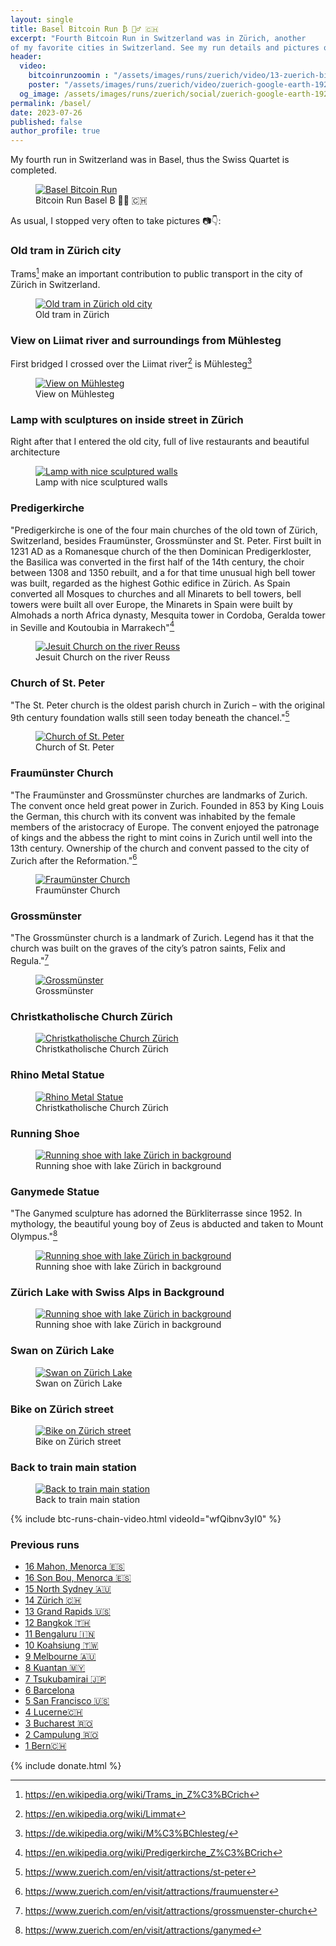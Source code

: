 ```yaml
---
layout: single
title: Basel Bitcoin Run ₿ 🏃‍♂️ 🇨🇭
excerpt: "Fourth Bitcoin Run in Switzerland was in Zürich, another
of my favorite cities in Switzerland. See my run details and pictures of the best sights in town."
header:
  video:
    bitcoinrunzoomin : "/assets/images/runs/zuerich/video/13-zuerich-bitcoinruns-zoomin-1920x1080.m4v"
    poster: "/assets/images/runs/zuerich/video/zuerich-google-earth-1920x1080.jpg"
  og_image: /assets/images/runs/zuerich/social/zuerich-google-earth-1920x1080.jpg
permalink: /basel/
date: 2023-07-26
published: false
author_profile: true
---
```


My fourth run in Switzerland was in Basel, thus the Swiss Quartet is completed.

<figure class="image">
  <a href="https://www.strava.com/activities/9524843254">
    <img src="/assets/images/runs/18-basel/page/basel-screenshot-strava-with-stamp-1280x960.png" alt="Basel Bitcoin Run">
  </a>
  <figcaption>Bitcoin Run Basel ₿ 🏃‍♂️ 🇨🇭</figcaption>
</figure> 

As usual, I stopped very often to take pictures 📷👇:

### Old tram in Zürich city

Trams[^1] make an important contribution to public transport in the city of Zürich in Switzerland.

<figure class="image">
  <a href="/assets/images/runs/zuerich/city/1-1200x1600-old-tram-with-pin.jpeg">
    <img src="/assets/images/runs/zuerich/city/1-1200x1600-old-tram-with-pin.jpeg" alt="Old tram in Zürich old city">
  </a>
  <figcaption>Old tram in Zürich</figcaption>
</figure>

[^1]: <https://en.wikipedia.org/wiki/Trams_in_Z%C3%BCrich>

### View on Liimat river and surroundings from Mühlesteg

First bridged I crossed over the Liimat river[^2] is Mühlesteg[^3]

[^2]: <https://en.wikipedia.org/wiki/Limmat>

[^3]: <https://de.wikipedia.org/wiki/M%C3%BChlesteg/>

<figure class="image">
  <a href="/assets/images/runs/zuerich/city/2-1200x900-view-on-the-rathausbruecke-with-pin.jpeg">
    <img src="/assets/images/runs/zuerich/city/2-1200x900-view-on-the-rathausbruecke-with-pin.jpeg" alt="View on Mühlesteg">
  </a>
  <figcaption>View on Mühlesteg</figcaption>
</figure>

### Lamp with sculptures on inside street in Zürich

Right after that I entered the old city, full of live restaurants and beautiful architecture

<figure class="image">
  <a href="/assets/images/runs/zuerich/city/3-1200x1232-lamp-with-wall-sculpture-with-pin.jpeg">
    <img src="/assets/images/runs/zuerich/city/3-1200x1232-lamp-with-wall-sculpture-with-pin.jpeg" 
            alt="Lamp with nice sculptured walls">
  </a>
  <figcaption>Lamp with nice sculptured walls</figcaption>
</figure>

### Predigerkirche

"Predigerkirche is one of the four main churches of the old town of Zürich, Switzerland, besides Fraumünster,
Grossmünster and St. Peter. First built in 1231 AD as a Romanesque church of the then Dominican Predigerkloster, the
Basilica was converted in the first half of the 14th century, the choir between 1308 and 1350 rebuilt, and a for that
time unusual high bell tower was built, regarded as the highest Gothic edifice in Zürich. As Spain converted all Mosques
to churches and all Minarets to bell towers, bell towers were built all over Europe, the Minarets in Spain were built by
Almohads a north Africa dynasty, Mesquita tower in Cordoba, Geralda tower in Seville and Koutoubia in Marrakech"[^4]

[^4]: <https://en.wikipedia.org/wiki/Predigerkirche_Z%C3%BCrich>

<figure class="image">
  <a href="/assets/images/runs/zuerich/city/4-1200x900-predigerkirche-zuerich-with-pin.jpeg">
    <img src="/assets/images/runs/zuerich/city/4-1200x900-predigerkirche-zuerich-with-pin.jpeg" alt="Jesuit Church on the river Reuss">
  </a>
  <figcaption>Jesuit Church on the river Reuss</figcaption>
</figure>

### Church of St. Peter

"The St. Peter church is the oldest parish church in Zurich – with the original 9th century foundation walls still seen
today beneath the chancel."[^5]

<figure class="image">
  <a href="/assets/images/runs/zuerich/city/5-1200x900-church-of-st-peter-with-pin.jpeg">
    <img src="/assets/images/runs/zuerich/city/5-1200x900-church-of-st-peter-with-pin.jpeg" alt="Church of St. Peter">
  </a>
  <figcaption>Church of St. Peter</figcaption>
</figure>

[^5]: <https://www.zuerich.com/en/visit/attractions/st-peter>

### Fraumünster Church

"The Fraumünster and Grossmünster churches are landmarks of Zurich. The convent once held great power in Zurich. Founded
in 853 by King Louis the German, this church with its convent was inhabited by the female members of the aristocracy of
Europe. The convent enjoyed the patronage of kings and the abbess the right to mint coins in Zurich until well into the
13th century. Ownership of the church and convent passed to the city of Zurich after the Reformation."[^6]

[^6]: <https://www.zuerich.com/en/visit/attractions/fraumuenster>


<figure class="image">
  <a href="/assets/images/runs/zuerich/city/6-1200x900-fraumuenster-church-with-pin.jpeg">
    <img src="/assets/images/runs/zuerich/city/6-1200x900-fraumuenster-church-with-pin.jpeg" alt="Fraumünster Church">
  </a>
  <figcaption>Fraumünster Church</figcaption>
</figure>

### Grossmünster

"The Grossmünster church is a landmark of Zurich. Legend has it that the church was built on the graves of the city’s
patron saints, Felix and Regula."[^7]

<figure class="image">
  <a href="/assets/images/runs/zuerich/city/7-1200x900-grossmünster-with-pin.jpeg">
    <img src="/assets/images/runs/zuerich/city/7-1200x900-grossmünster-with-pin.jpeg" alt="Grossmünster">
  </a>
  <figcaption>Grossmünster</figcaption>
</figure>

[^7]: <https://www.zuerich.com/en/visit/attractions/grossmuenster-church>

### Christkatholische Church Zürich

<figure class="image">
  <a href="/assets/images/runs/zuerich/city/8-1200x1600-chirstkatholische-kirche-zurich-augustinerkirche-with-pin.jpeg">
    <img src="/assets/images/runs/zuerich/city/8-1200x1600-chirstkatholische-kirche-zurich-augustinerkirche-with-pin.jpeg" alt="Christkatholische Church Zürich">
  </a>
  <figcaption>Christkatholische Church Zürich</figcaption>
</figure>

### Rhino Metal Statue

<figure class="image">
  <a href="/assets/images/runs/zuerich/city/9-1200x900-rhino-metal-statue-with-pin.jpeg">
    <img src="/assets/images/runs/zuerich/city/9-1200x900-rhino-metal-statue-with-pin.jpeg" alt="Rhino Metal Statue">
  </a>
  <figcaption>Christkatholische Church Zürich</figcaption>
</figure>

### Running Shoe

<figure class="image">
  <a href="/assets/images/runs/zuerich/city/10-1200x900-running-shoe-with-pin.jpeg">
    <img src="/assets/images/runs/zuerich/city/10-1200x900-running-shoe-with-pin.jpeg" alt="Running shoe with lake Zürich in background">
  </a>
  <figcaption>Running shoe with lake Zürich in background</figcaption>
</figure>

### Ganymede Statue

"The Ganymed sculpture has adorned the Bürkliterrasse since 1952. In mythology, the beautiful young boy of Zeus is
abducted and taken to Mount Olympus."[^8]

<figure class="image">
  <a href="/assets/images/runs/zuerich/city/11-1200x900-ganymede-sculpture-with-pin.jpeg">
    <img src="/assets/images/runs/zuerich/city/11-1200x900-ganymede-sculpture-with-pin.jpeg" alt="Running shoe with lake Zürich in background">
  </a>
  <figcaption>Running shoe with lake Zürich in background</figcaption>
</figure>

[^8]: <https://www.zuerich.com/en/visit/attractions/ganymed>

### Zürich Lake with Swiss Alps in Background

<figure class="image">
  <a href="/assets/images/runs/zuerich/city/12-1200x900-zuerich-lake-with-alps-in-the-background-with-pin.jpeg">
    <img src="/assets/images/runs/zuerich/city/12-1200x900-zuerich-lake-with-alps-in-the-background-with-pin.jpeg" alt="Running shoe with lake Zürich in background">
  </a>
  <figcaption>Running shoe with lake Zürich in background</figcaption>
</figure>

### Swan on Zürich Lake

<figure class="image">
  <a href="/assets/images/runs/zuerich/city/13-1200x900-lake-swan-alsps-in-background-with-pin.jpeg">
    <img src="/assets/images/runs/zuerich/city/13-1200x900-lake-swan-alsps-in-background-with-pin.jpeg" alt="Swan on Zürich Lake">
  </a>
  <figcaption>Swan on Zürich Lake</figcaption>
</figure>

### Bike on Zürich street

<figure class="image">
  <a href="/assets/images/runs/zuerich/city/14-1200x900-bycicle-inside-streets-with-pin.jpeg">
    <img src="/assets/images/runs/zuerich/city/14-1200x900-bycicle-inside-streets-with-pin.jpeg" alt="Bike on Zürich street">
  </a>
  <figcaption>Bike on Zürich street</figcaption>
</figure>

### Back to train main station

<figure class="image">
  <a href="/assets/images/runs/zuerich/city/15-1200x900-back-to-main-railway-station-with-pin.jpeg">
    <img src="/assets/images/runs/zuerich/city/15-1200x900-back-to-main-railway-station-with-pin.jpeg" alt="Back to train main station">
  </a>
  <figcaption>Back to train main station</figcaption>
</figure>


{% include btc-runs-chain-video.html videoId="wfQibnv3yI0" %}

### Previous runs


- [16 Mahon, Menorca 🇪🇸](/mahon)
- [16 Son Bou, Menorca 🇪🇸](/son-bou)
- [15 North Sydney 🇦🇺](/north-sydney)
- [14 Zürich 🇨🇭](/zuerich)
- [13 Grand Rapids️ 🇺🇸](/grand-rapids)
- [12 Bangkok️ 🇹🇭](/bangkok)
- [11 Bengaluru 🇮🇳](/bengaluru)
- [10 Koahsiung 🇹🇼](/kaohsiung)
- [9 Melbourne 🇦🇺](/melbourne)
- [8 Kuantan 🇲🇾](/kuantan)
- [7 Tsukubamirai 🇯🇵](/tsukubamirai)
- [6 Barcelona](/barcelona)
- [5 San Francisco 🇺🇸](/san-francisco)
- [4 Lucerne🇨🇭](/lucerne)
- [3 Bucharest 🇷🇴](/bucharest)
- [2 Campulung 🇷🇴](/campulung)
- [1 Bern🇨🇭](/bern)

{% include donate.html %}  
